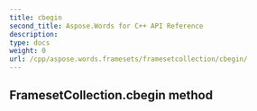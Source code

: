 ```yaml
---
title: cbegin
second_title: Aspose.Words for C++ API Reference
description: 
type: docs
weight: 0
url: /cpp/aspose.words.framesets/framesetcollection/cbegin/
---
```

## FramesetCollection.cbegin method




